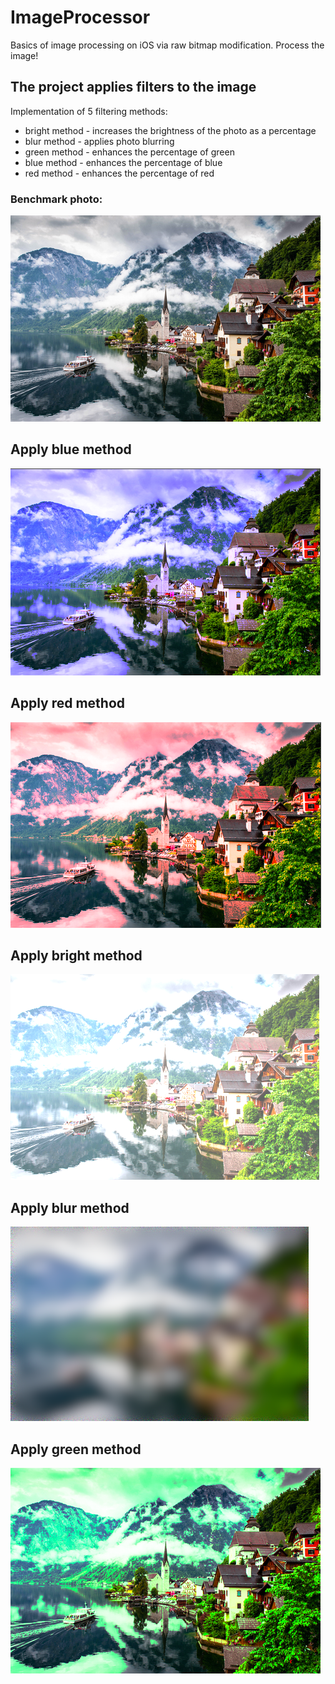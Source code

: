 # ImageProcessor
Basics of image processing on iOS via raw bitmap modification. Process the image!

## The project applies filters to the image

Implementation of 5 filtering methods:
* bright method - increases the brightness of the photo as a percentage
* blur method - applies photo blurring
* green method - enhances the percentage of green
* blue method - enhances the percentage of blue
* red method - enhances the percentage of red


### Benchmark photo:

![alt text](https://github.com/eldaroid/ImageProcessor/blob/master/switzerland.jpg)

## Apply blue method

![alt text](https://github.com/eldaroid/ImageProcessor/blob/master/blueProcessing.png)

## Apply red method

![alt text](https://github.com/eldaroid/ImageProcessor/blob/master/redProcessing.png)

## Apply bright method

![alt text](https://github.com/eldaroid/ImageProcessor/blob/master/brightnessProcessing%20.png)

## Apply blur method

![alt text](https://github.com/eldaroid/ImageProcessor/blob/master/blurProcessing.png)

## Apply green method

![alt text](https://github.com/eldaroid/ImageProcessor/blob/master/greenProcessing.png)



